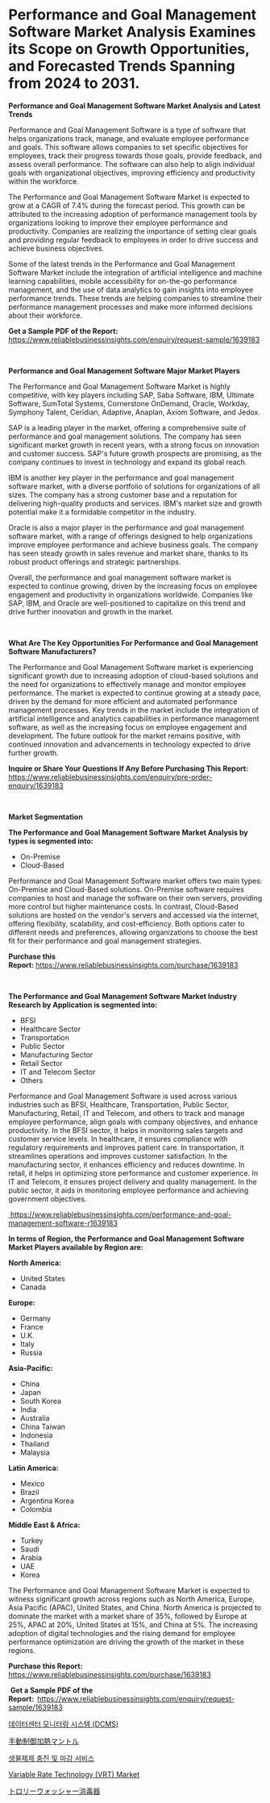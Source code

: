 <p><h1>Performance and Goal Management Software Market Analysis Examines its Scope on Growth Opportunities, and Forecasted Trends Spanning from 2024 to 2031.</h1></p><p><strong>Performance and Goal Management Software Market Analysis and Latest Trends</strong></p>
<p><p>Performance and Goal Management Software is a type of software that helps organizations track, manage, and evaluate employee performance and goals. This software allows companies to set specific objectives for employees, track their progress towards those goals, provide feedback, and assess overall performance. The software can also help to align individual goals with organizational objectives, improving efficiency and productivity within the workforce.</p><p>The Performance and Goal Management Software Market is expected to grow at a CAGR of 7.4% during the forecast period. This growth can be attributed to the increasing adoption of performance management tools by organizations looking to improve their employee performance and productivity. Companies are realizing the importance of setting clear goals and providing regular feedback to employees in order to drive success and achieve business objectives.</p><p>Some of the latest trends in the Performance and Goal Management Software Market include the integration of artificial intelligence and machine learning capabilities, mobile accessibility for on-the-go performance management, and the use of data analytics to gain insights into employee performance trends. These trends are helping companies to streamline their performance management processes and make more informed decisions about their workforce.</p></p>
<p><strong>Get a Sample PDF of the Report:&nbsp;</strong> <a href="https://www.reliablebusinessinsights.com/enquiry/request-sample/1639183">https://www.reliablebusinessinsights.com/enquiry/request-sample/1639183</a></p>
<p>&nbsp;</p>
<p><strong>Performance and Goal Management Software Major Market Players</strong></p>
<p><p>The Performance and Goal Management Software Market is highly competitive, with key players including SAP, Saba Software, IBM, Ultimate Software, SumTotal Systems, Cornerstone OnDemand, Oracle, Workday, Symphony Talent, Ceridian, Adaptive, Anaplan, Axiom Software, and Jedox.</p><p>SAP is a leading player in the market, offering a comprehensive suite of performance and goal management solutions. The company has seen significant market growth in recent years, with a strong focus on innovation and customer success. SAP's future growth prospects are promising, as the company continues to invest in technology and expand its global reach.</p><p>IBM is another key player in the performance and goal management software market, with a diverse portfolio of solutions for organizations of all sizes. The company has a strong customer base and a reputation for delivering high-quality products and services. IBM's market size and growth potential make it a formidable competitor in the industry.</p><p>Oracle is also a major player in the performance and goal management software market, with a range of offerings designed to help organizations improve employee performance and achieve business goals. The company has seen steady growth in sales revenue and market share, thanks to its robust product offerings and strategic partnerships.</p><p>Overall, the performance and goal management software market is expected to continue growing, driven by the increasing focus on employee engagement and productivity in organizations worldwide. Companies like SAP, IBM, and Oracle are well-positioned to capitalize on this trend and drive further innovation and growth in the market.</p></p>
<p>&nbsp;</p>
<p><strong>What Are The Key Opportunities For Performance and Goal Management Software Manufacturers?</strong></p>
<p><p>The Performance and Goal Management Software market is experiencing significant growth due to increasing adoption of cloud-based solutions and the need for organizations to effectively manage and monitor employee performance. The market is expected to continue growing at a steady pace, driven by the demand for more efficient and automated performance management processes. Key trends in the market include the integration of artificial intelligence and analytics capabilities in performance management software, as well as the increasing focus on employee engagement and development. The future outlook for the market remains positive, with continued innovation and advancements in technology expected to drive further growth.</p></p>
<p><strong>Inquire or Share Your Questions If Any Before Purchasing This Report:</strong> <a href="https://www.reliablebusinessinsights.com/enquiry/pre-order-enquiry/1639183">https://www.reliablebusinessinsights.com/enquiry/pre-order-enquiry/1639183</a></p>
<p>&nbsp;</p>
<p><strong>Market Segmentation</strong></p>
<p><strong>The Performance and Goal Management Software Market Analysis by types is segmented into:</strong></p>
<p><ul><li>On-Premise</li><li>Cloud-Based</li></ul></p>
<p><p>Performance and Goal Management Software market offers two main types: On-Premise and Cloud-Based solutions. On-Premise software requires companies to host and manage the software on their own servers, providing more control but higher maintenance costs. In contrast, Cloud-Based solutions are hosted on the vendor's servers and accessed via the internet, offering flexibility, scalability, and cost-efficiency. Both options cater to different needs and preferences, allowing organizations to choose the best fit for their performance and goal management strategies.</p></p>
<p><strong>Purchase this Report:&nbsp;</strong><a href="https://www.reliablebusinessinsights.com/purchase/1639183">https://www.reliablebusinessinsights.com/purchase/1639183</a></p>
<p>&nbsp;</p>
<p><strong>The Performance and Goal Management Software Market Industry Research by Application is segmented into:</strong></p>
<p><ul><li>BFSI</li><li>Healthcare Sector</li><li>Transportation</li><li>Public Sector</li><li>Manufacturing Sector</li><li>Retail Sector</li><li>IT and Telecom Sector</li><li>Others</li></ul></p>
<p><p>Performance and Goal Management Software is used across various industries such as BFSI, Healthcare, Transportation, Public Sector, Manufacturing, Retail, IT and Telecom, and others to track and manage employee performance, align goals with company objectives, and enhance productivity. In the BFSI sector, it helps in monitoring sales targets and customer service levels. In healthcare, it ensures compliance with regulatory requirements and improves patient care. In transportation, it streamlines operations and improves customer satisfaction. In the manufacturing sector, it enhances efficiency and reduces downtime. In retail, it helps in optimizing store performance and customer experience. In IT and Telecom, it ensures project delivery and quality management. In the public sector, it aids in monitoring employee performance and achieving government objectives.</p></p>
<p><a href="https://www.reliablebusinessinsights.com/performance-and-goal-management-software-r1639183">&nbsp;https://www.reliablebusinessinsights.com/performance-and-goal-management-software-r1639183</a></p>
<p><strong>In terms of Region, the Performance and Goal Management Software Market Players available by Region are:</strong></p>
<p>
    <p> <strong> North America: </strong>
        <ul>
            <li>United States</li>
            <li>Canada</li>
        </ul>
        </p> 
    <p> <strong> Europe: </strong>
        <ul>
            <li>Germany</li>
            <li>France</li>
            <li>U.K.</li>
            <li>Italy</li>
            <li>Russia</li>
        </ul>
        </p> 
    <p> <strong> Asia-Pacific: </strong>
        <ul>
            <li>China</li>
            <li>Japan</li>
            <li>South Korea</li>
            <li>India</li>
            <li>Australia</li>
            <li>China Taiwan</li>
            <li>Indonesia</li>
            <li>Thailand</li>
            <li>Malaysia</li>
        </ul>
        </p> 
    <p> <strong> Latin America: </strong>
        <ul>
            <li>Mexico</li>
            <li>Brazil</li>
            <li>Argentina Korea</li>
            <li>Colombia</li>
        </ul>
        </p> 
    <p> <strong> Middle East & Africa: </strong>
        <ul>
            <li>Turkey</li>
            <li>Saudi</li>
            <li>Arabia</li>
            <li>UAE</li>
            <li>Korea</li>
        </ul>
    </p>
    </p>
<p><p>The Performance and Goal Management Software Market is expected to witness significant growth across regions such as North America, Europe, Asia Pacific (APAC), United States, and China. North America is projected to dominate the market with a market share of 35%, followed by Europe at 25%, APAC at 20%, United States at 15%, and China at 5%. The increasing adoption of digital technologies and the rising demand for employee performance optimization are driving the growth of the market in these regions.</p></p>
<p><strong>Purchase this Report: </strong><a href="https://www.reliablebusinessinsights.com/purchase/1639183">https://www.reliablebusinessinsights.com/purchase/1639183</a></p>
<p>&nbsp;<strong>Get a Sample PDF of the Report:&nbsp;&nbsp;</strong><a href="https://www.reliablebusinessinsights.com/enquiry/request-sample/1639183">https://www.reliablebusinessinsights.com/enquiry/request-sample/1639183</a></p>
<p><strong></strong></p>
<p><p><a href="https://github.com/MayeKuhic00/Market-Research-Report-List-1/blob/main/349764382879.md">데이터센터 모니터링 시스템 (DCMS)</a></p><p><a href="https://github.com/ksxzwxabcuynh011/Market-Research-Report-List-2/blob/main/172387493597.md">手動制御加熱マントル</a></p><p><a href="https://github.com/mduzzalmduzzal601/Market-Research-Report-List-1/blob/main/303324782880.md">생물제제 충진 및 마감 서비스</a></p><p><a href="https://github.com/EveKerluke2023/Market-Research-Report-List-1/blob/main/variable-rate-technology-vrt-market.md">Variable Rate Technology (VRT) Market</a></p><p><a href="https://github.com/NikitaBruen/Market-Research-Report-List-1/blob/main/400558093596.md">トロリーウォッシャー消毒器</a></p></p>